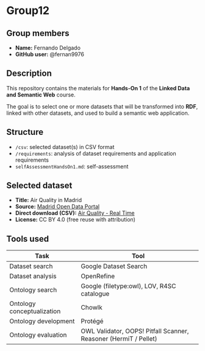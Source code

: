 # Group12

## Group members
- **Name:** Fernando Delgado  
- **GitHub user:** @fernan9976

## Description
This repository contains the materials for **Hands-On 1** of the **Linked Data and Semantic Web** course.

The goal is to select one or more datasets that will be transformed into **RDF**, linked with other datasets, and used to build a semantic web application.

## Structure
- `/csv`: selected dataset(s) in CSV format  
- `/requirements`: analysis of dataset requirements and application requirements  
- `selfAssessmentHandsOn1.md`: self-assessment

## Selected dataset
- **Title:** Air Quality in Madrid  
- **Source:** [Madrid Open Data Portal](https://datos.madrid.es)  
- **Direct download (CSV):** [Air Quality - Real Time](https://datos.madrid.es/egob/catalogo/300228-0-calidad-aire-tiempo-real.csv)  
- **License:** CC BY 4.0 (free reuse with attribution)

## Tools used
| Task | Tool |
|------|------|
| Dataset search | Google Dataset Search |
| Dataset analysis | OpenRefine |
| Ontology search | Google (filetype:owl), LOV, R4SC catalogue |
| Ontology conceptualization | Chowlk |
| Ontology development | Protégé |
| Ontology evaluation | OWL Validator, OOPS! Pitfall Scanner, Reasoner (HermiT / Pellet) |

